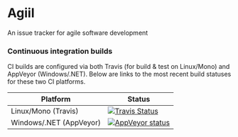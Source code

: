 # Agiil
An issue tracker for agile software development

### Continuous integration builds
CI builds are configured via both Travis (for build & test on Linux/Mono) and AppVeyor (Windows/.NET).
Below are links to the most recent build statuses for these two CI platforms.

Platform | Status
-------- | ------
Linux/Mono (Travis) | [![Travis Status](https://travis-ci.org/csf-dev/agiil.svg?branch=master)](https://travis-ci.org/csf-dev/agiil)
Windows/.NET (AppVeyor) | [![AppVeyor status](https://ci.appveyor.com/api/projects/status/rg6mnp8sephi5equ?svg=true)](https://ci.appveyor.com/project/craigfowler/agiil)
